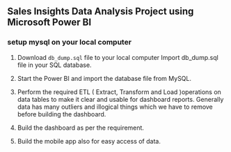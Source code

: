 ## Sales Insights Data Analysis Project using Microsoft Power BI

### setup mysql on your local computer


1. Download `db_dump.sql` file to your local computer Import db_dump.sql file in your SQL database. 

2. Start the Power BI and import the database file from MySQL.

3. Perform the required ETL ( Extract, Transform and Load )operations on data tables to make it clear and usable for dashboard reports. 
   Generally data has many outliers and illogical things which we have to remove before building the dashboard.

4. Build the dashboard as per the requirement.

5. Build the mobile app also for easy access of data.





